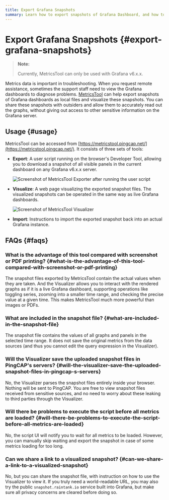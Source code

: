 ```yaml
---
title: Export Grafana Snapshots
summary: Learn how to export snapshots of Grafana Dashboard, and how to visualize these files.
---
```


# Export Grafana Snapshots {#export-grafana-snapshots}

> **Note:**
>
> Currently, MetricsTool can only be used with Grafana v6.x.x.

Metrics data is important in troubleshooting. When you request remote assistance, sometimes the support staff need to view the Grafana dashboards to diagnose problems. [MetricsTool](https://metricstool.pingcap.net/) can help export snapshots of Grafana dashboards as local files and visualize these snapshots. You can share these snapshots with outsiders and allow them to accurately read out the graphs, without giving out access to other sensitive information on the Grafana server.

## Usage {#usage}

MetricsTool can be accessed from [https://metricstool.pingcap.net/](https://metricstool.pingcap.net/). It consists of three sets of tools:

-   **Export**: A user script running on the browser's Developer Tool, allowing you to download a snapshot of all visible panels in the current dashboard on any Grafana v6.x.x server.

    ![Screenshot of MetricsTool Exporter after running the user script](/media/metricstool-export.png)

-   **Visualize**: A web page visualizing the exported snapshot files. The visualized snapshots can be operated in the same way as live Grafana dashboards.

    ![Screenshot of MetricsTool Visualizer](/media/metricstool-visualize.png)

-   **Import**: Instructions to import the exported snapshot back into an actual Grafana instance.

## FAQs {#faqs}

### What is the advantage of this tool compared with screenshot or PDF printing? {#what-is-the-advantage-of-this-tool-compared-with-screenshot-or-pdf-printing}

The snapshot files exported by MetricsTool contain the actual values when they are taken. And the Visualizer allows you to interact with the rendered graphs as if it is a live Grafana dashboard, supporting operations like toggling series, zooming into a smaller time range, and checking the precise value at a given time. This makes MetricsTool much more powerful than images or PDFs.

### What are included in the snapshot file? {#what-are-included-in-the-snapshot-file}

The snapshot file contains the values of all graphs and panels in the selected time range. It does not save the original metrics from the data sources (and thus you cannot edit the query expression in the Visualizer).

### Will the Visualizer save the uploaded snapshot files in PingCAP's servers? {#will-the-visualizer-save-the-uploaded-snapshot-files-in-pingcap-s-servers}

No, the Visualizer parses the snapshot files entirely inside your browser. Nothing will be sent to PingCAP. You are free to view snapshot files received from sensitive sources, and no need to worry about these leaking to third parties through the Visualizer.

### Will there be problems to execute the script before all metrics are loaded? {#will-there-be-problems-to-execute-the-script-before-all-metrics-are-loaded}

No, the script UI will notify you to wait for all metrics to be loaded. However, you can manually skip waiting and export the snapshot in case of some metrics loading for too long.

### Can we share a link to a visualized snapshot? {#can-we-share-a-link-to-a-visualized-snapshot}

No, but you can share the snapshot file, with instruction on how to use the Visualizer to view it. If you truly need a world-readable URL, you may also try the public `snapshot.raintank.io` service built into Grafana, but make sure all privacy concerns are cleared before doing so.
